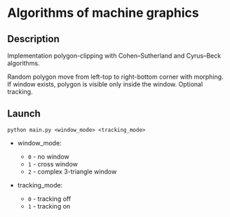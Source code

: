 # Algorithms of machine graphics

## Description

Implementation polygon-clipping with Cohen–Sutherland and Cyrus–Beck algorithms.

Random polygon move from left-top to right-bottom corner with morphing. 
If window exists, polygon is visible only inside the window.
Optional tracking.

## Launch

`python main.py <window_mode> <tracking_mode>`

* window_mode: 
    * `0` - no window
    * `1` - cross window
    * `2` - complex 3-triangle window

* tracking_mode:
    * `0` - tracking off
    * `1` - tracking on